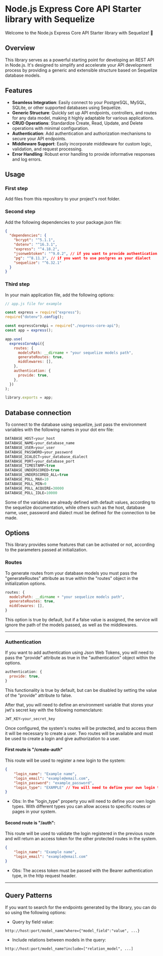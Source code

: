 # Node.js Express Core API Starter library with Sequelize

Welcome to the Node.js Express Core API Starter library with Sequelize! 🚀

## Overview

This library serves as a powerful starting point for developing an REST API in Node.js. It's designed to simplify and accelerate your API development process by providing a generic and extensible structure based on Sequelize database models.

## Features

- **Seamless Integration**: Easily connect to your PostgreSQL, MySQL, SQLite, or other supported databases using Sequelize.
- **Generic Structure**: Quickly set up API endpoints, controllers, and routes for any data model, making it highly adaptable for various applications.
- **CRUD Operations**: Standardize Create, Read, Update, and Delete operations with minimal configuration.
- **Authentication**: Add authentication and authorization mechanisms to secure your API endpoints.
- **Middleware Support**: Easily incorporate middleware for custom logic, validation, and request processing.
- **Error Handling**: Robust error handling to provide informative responses and log errors.

<!-- ## Getting Started

To get started with this library, follow our [detailed documentation](link-to-documentation) for step-by-step instructions. -->

## Usage

### First step

Add files from this repository to your project's root folder.

### Second step

Add the following dependencies to your package.json file:

```json
{
  "dependencies": {
    "bcrypt": "^5.1.1",
    "dotenv": "^16.3.1",
    "express": "^4.18.2",
    "jsonwebtoken": "^9.0.2", // if you want to provide authentication
    "pg": "^8.11.3", // if you want to use postgres as your dialect
    "sequelize": "^6.32.1"
  }
}
```

### Third step

In your main application file, add the following options:

```javascript
// app.js file for example

const express = require("express");
require("dotenv").config();

const expressCoreApi = require("./express-core-api");
const app = express();

app.use(
  expressCoreApi({
    routes: {
      modelsPath: __dirname + "your sequelize models path",
      generateRoutes: true,
      middlewares: [],
    },
    authentication: {
      provide: true,
    },
  })
);

library.exports = app;
```

## Database connection

To connect to the database using sequelize, just pass the environment variables with the following names in your dot env file:

```javascript
DATABASE_HOST=your_host
DATABASE_NAME=your_database_name
DATABASE_USER=your_user
DATABASE_PASSWORD=your_password
DATABASE_DIALECT=your_database_dialect
DATABASE_PORT=your_database_port
DATABASE_TIMESTAMP=true
DATABASE_UNDERSCORED=true
DATABASE_UNDERSCORED_ALL=true
DATABASE_POLL_MAX=10
DATABASE_POLL_MIN=0
DATABASE_POLL_ACQUIRE=30000
DATABASE_POLL_IDLE=10000
```

Some of the variables are already defined with default values, according to the sequelize documentation, while others such as the host, database name, user, password and dialect must be defined for the connection to be made.

## Options

This library provides some features that can be activated or not, according to the parameters passed at initialization.

### Routes

To generate routes from your database models you must pass the "generateRoutes" attribute as true within the "routes" object in the initialization options.

```javascript
routes: {
  modelsPath: __dirname + "your sequelize models path",
  generateRoutes: true,
  middlewares: [],
}
```

This option is true by default, but if a false value is assigned, the service will ignore the path of the models passed, as well as the middlewares.

---

### Authentication

If you want to add authentication using Json Web Tokens, you will need to pass the "provide" attribute as true in the "authentication" object within the options.

```javascript
authentication: {
  provide: true,
}
```

This functionality is true by default, but can be disabled by setting the value of the "provide" attribute to false.

After that, you will need to define an environment variable that stores your jwt's secret key with the following nomenclature:

```javascript
JWT_KEY=your_secret_key
```

Once configured, the system's routes will be protected, and to access them it will be necessary to create a user. 
Two routes will be available and must be used to create a login and give authorization to a user.


#### First route is "/create-auth"

This route will be used to register a new login to the system:

```json
{
	"login_name": "Example name",
	"login_email": "example@email.com",
	"login_password": "example_password",
	"login_type": "EXAMPLE" // You will need to define your own login types
}
```
 - Obs: In the "login_type" property you will need to define your own login types. With different types you can allow access to specific routes or pages in your system.


#### Second route is "/auth":

This route will be used to validate the login registered in the previous route and will return an access token for the other protected routes in the system.

```json
{
	"login_name": "Example name",
	"login_email": "example@email.com"
}
```

- Obs: The access token must be passed with the Bearer authentication type, in the http request header.

---

## Query Patterns

If you want to search for the endpoints generated by the library, you can do so using the following options:

- Query by field value:

```
http://host:port/model_name?where={"model_field":"value", ...}
```

- Include relations between models in the query:

```
http://host:port/model_name?include=["relation_model", ...]
```
